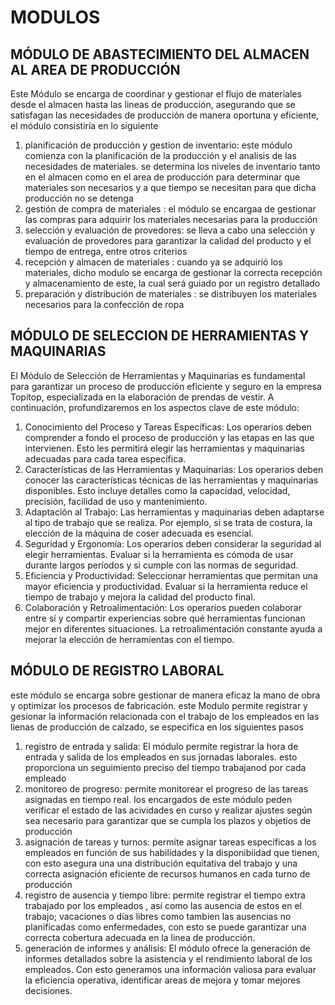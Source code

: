 # MODULOS 

## MÓDULO DE ABASTECIMIENTO DEL ALMACEN AL AREA DE PRODUCCIÓN

Este Módulo se encarga de coordinar y gestionar el flujo de materiales desde el almacen hasta las lineas de producción, asegurando que se satisfagan las necesidades de producción de manera oportuna y eficiente, el módulo consistiría en lo siguiente 
1. planificación de producción y gestion de inventario: este módulo comienza con la planificación de la producción y el analisis de las necesidades de materiales. se determina los niveles de inventario tanto en el almacen como en el area de producción para determinar que materiales son necesarios y a que tiempo se necesitan para que dicha producción no se detenga 
2. gestión de compra de materiales : el módulo se encargaa de gestionar las compras para adquirir los materiales necesarias para la producción 
3. selección y evaluación de provedores: se lleva a cabo una selección y evaluación de provedores para garantizar la calidad del producto y el tiempo de entrega, entre otros criterios
4. recepción y almacen de materiales : cuando ya se adquirió los materiales, dicho modulo se encarga de gestionar la correcta recepción y almacenamiento de este, la cual será guiado por un registro detallado
5. preparación y distribución de materiales : se distribuyen los materiales necesarios para la confección de ropa


## MÓDULO DE SELECCION DE HERRAMIENTAS Y MAQUINARIAS

El Módulo de Selección de Herramientas y Maquinarias es fundamental para garantizar un proceso de producción eficiente y seguro en la empresa Topitop, especializada en la elaboración de prendas de vestir. A continuación, profundizaremos en los aspectos clave de este módulo:

1. Conocimiento del Proceso y Tareas Específicas:
  Los operarios deben comprender a fondo el proceso de producción y las etapas en las que intervienen.
  Esto les permitirá elegir las herramientas y maquinarias adecuadas para cada tarea específica.
2. Características de las Herramientas y Maquinarias:
  Los operarios deben conocer las características técnicas de las herramientas y maquinarias disponibles.
  Esto incluye detalles como la capacidad, velocidad, precisión, facilidad de uso y mantenimiento.
3. Adaptación al Trabajo:
  Las herramientas y maquinarias deben adaptarse al tipo de trabajo que se realiza.
  Por ejemplo, si se trata de costura, la elección de la máquina de coser adecuada es esencial.
4. Seguridad y Ergonomía:
  Los operarios deben considerar la seguridad al elegir herramientas.
  Evaluar si la herramienta es cómoda de usar durante largos períodos y si cumple con las normas de seguridad.
5. Eficiencia y Productividad:
  Seleccionar herramientas que permitan una mayor eficiencia y productividad.
  Evaluar si la herramienta reduce el tiempo de trabajo y mejora la calidad del producto final.
6. Colaboración y Retroalimentación:
  Los operarios pueden colaborar entre sí y compartir experiencias sobre qué herramientas funcionan mejor en diferentes situaciones.
  La retroalimentación constante ayuda a mejorar la elección de herramientas con el tiempo.

## MÓDULO DE REGISTRO LABORAL 
este módulo se encarga sobre gestionar de manera eficaz la mano de obra y optimizar los procesos de fabricación. este Modulo permite registrar y gesionar la información relacionada con el trabajo de los empleados en las lienas de producción de calzado, se especifica en los siguientes pasos 
1. registro de entrada y salida: El módulo permite registrar la hora de entrada y salida de los empleados en sus jornadas laborales. esto proporciona un seguimiento preciso del tiempo trabajanod por cada empleado
2. monitoreo de progreso: permite monitorear el progreso de las tareas asignadas en tiempo real. los encargados de este módulo peden verificar el estado de las acividades en curso y realizar ajustes según sea necesario para garantizar que se cumpla los plazos y objetios de producción
3. asignación de tareas y turnos: permite asignar tareas especificas a los empleados en función de sus habilidades y la disponibiidad que tienen, con esto asegura una una distribución equitativa del trabajo y una correcta asignación eficiente de recursos humanos en cada turno de producción
4. registro de ausencia y tiempo libre: permite registrar el tiempo extra trabajado por los empleados , así como las ausencia de estos en el trabajo; vacaciones o días libres como tambien las ausencias no planificadas como enfermedades, con esto se puede garantizar una correcta cobertura adecuada en la linea de producción.
5. generación de informes y análisis: El módulo ofrece la generación de informes detallados sobre la asistencia y el rendimiento laboral de los empleados. Con esto generamos una información valiosa para evaluar la eficiencia operativa, identificar areas de mejora y tomar mejores decisiones. 
